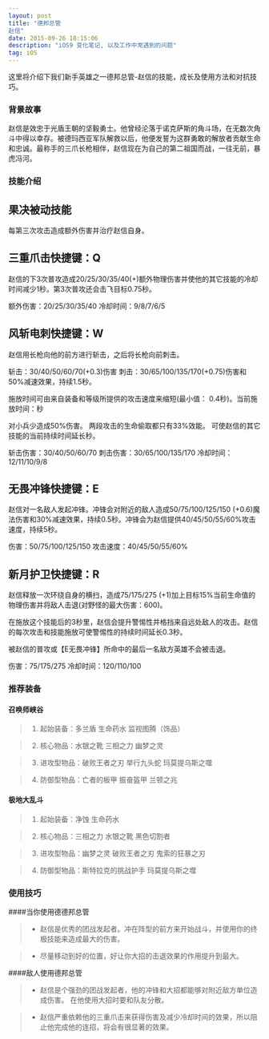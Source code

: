 ```yaml
---
layout: post
title: "德邦总管
赵信"
date: 2015-09-26 18:15:06 
description: "iOS9 变化笔记, 以及工作中常遇到的问题"
tag: iOS
---
```



这里将介绍下我们新手英雄之一德邦总管-赵信的技能，成长及使用方法和对抗技巧。
     

### 背景故事

赵信是效忠于光盾王朝的坚毅勇士。他曾经沦落于诺克萨斯的角斗场，在无数次角斗中得以幸存。被德玛西亚军队解救以后，他便发誓为这群勇敢的解放者贡献生命和忠诚。最称手的三爪长枪相伴，赵信现在为自己的第二祖国而战，一往无前，暴虎冯河。


### 技能介绍

## 果决被动技能
每第三次攻击造成额外伤害并治疗赵信自身。

## 三重爪击快捷键：Q
赵信的下3次普攻造成20/25/30/35/40(+)额外物理伤害并使他的其它技能的冷却时间减少1秒。第3次普攻还会击飞目标0.75秒。

额外伤害：20/25/30/35/40
冷却时间：9/8/7/6/5

## 风斩电刺快捷键：W
赵信用长枪向他的前方进行斩击，之后将长枪向前刺击。

斩击：30/40/50/60/70(+0.3)伤害
刺击：30/65/100/135/170(+0.75)伤害和50%减速效果，持续1.5秒。

施放时间可由来自装备和等级所提供的攻击速度来缩短(最小值： 0.4秒)。当前施放时间：秒

对小兵少造成50%伤害。
两段攻击的生命偷取都只有33%效能。
可使赵信的其它技能的当前持续时间延长秒。

斩击伤害：30/40/50/60/70
刺击伤害：30/65/100/135/170
冷却时间：12/11/10/9/8

## 无畏冲锋快捷键：E
赵信对一名敌人发起冲锋。冲锋会对附近的敌人造成50/75/100/125/150 (+0.6)魔法伤害和30%减速效果，持续0.5秒。冲锋会为赵信提供40/45/50/55/60%攻击速度，持续5秒。

伤害：50/75/100/125/150
攻击速度：40/45/50/55/60%

## 新月护卫快捷键：R
赵信释放一次环绕自身的横扫，造成75/175/275 (+1)加上目标15%当前生命值的物理伤害并将敌人击退(对野怪的最大伤害：600)。

在施放这个技能后的3秒里，赵信会提升警惕性并格挡来自远处敌人的攻击。赵信的每次攻击和技能施放可使警惕性的持续时间延长0.3秒。

被赵信的普攻或【E无畏冲锋】所命中的最后一名敌方英雄不会被击退。

伤害：75/175/275
冷却时间：120/110/100

### 推荐装备

#### 召唤师峡谷 

> 1. 起始装备：多兰盾 生命药水 监视图腾（饰品）

> 2. 核心物品：水银之靴 三相之力 幽梦之灵

> 3. 进攻型物品：破败王者之刃 举行九头蛇 玛莫提乌斯之噬

> 4. 防御型物品：亡者的板甲 振奋盔甲 兰顿之兆

#### 极地大乱斗 

> 1. 起始装备：净蚀 生命药水

> 2. 核心物品：三相之力 水银之靴 黑色切割者 

> 3. 进攻型物品：幽梦之灵 破败王者之刃 鬼索的狂暴之刃

> 4. 防御型物品：斯特拉克的挑战护手 玛莫提乌斯之噬

### 使用技巧

####当你使用德德邦总管

> - 赵信是优秀的团战发起者。冲在阵型的前方来开始战斗，并使用你的终极技能来造成最大的伤害。

> - 尽量移动到好的位置，好让你大招的击退效果的作用提升到最大。


####敌人使用德邦总管

> - 赵信是个强劲的团战发起者，他的冲锋和大招都能够对附近敌方单位造成伤害。 在他使用大招时要和队友分散。

> - 赵信严重依赖他的三重爪击来获得伤害及减少冷却时间的效果，所以阻止他完成他的连招，将会有很显著的效果。